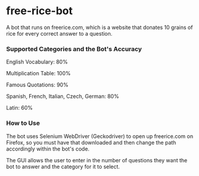 # free-rice-bot
A bot that runs on freerice.com, which is a website that donates 10 grains of rice for every correct answer to a question.

### Supported Categories and the Bot's Accuracy

English Vocabulary: 80%

Multiplication Table: 100%

Famous Quotations: 90%

Spanish, French, Italian, Czech, German: 80%

Latin: 60%

### How to Use
The bot uses Selenium WebDriver (Geckodriver) to open up freerice.com on Firefox, 
so you must have that downloaded and then change the path accordingly within the bot's code.

The GUI allows the user to enter in the number of questions they want the bot to answer
and the category for it to select.


